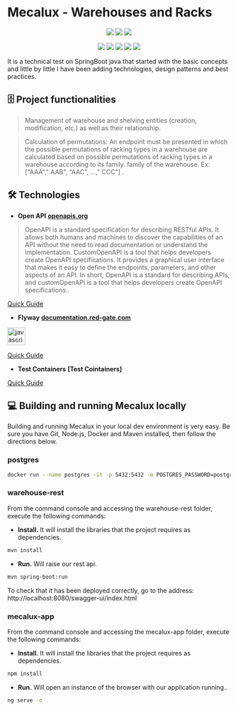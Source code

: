 # Mecalux - Warehouses and Racks
<p align="center">
  <img src="https://img.shields.io/badge/Java-17-blue">
  <img src="https://img.shields.io/badge/Spring_boot-2.7.16-green"> 
  <img src="https://img.shields.io/badge/Postgres-16-blue">   
</p>

<p align="center">
  <img src="https://img.shields.io/badge/Feign-11.8-red"> 
  <img src="https://img.shields.io/badge/Hibernate-JPA-purple"> 
  <img src="https://img.shields.io/badge/Spring Security-JWT-white">
  <img src="https://img.shields.io/badge/JUnit-Mockito-blue">
  <img src="https://img.shields.io/badge/Flyway-yellow">
</p>

It is a technical test on SpringBoot java that started with the basic concepts and little by little I have been adding technologies, design patterns and best practices.

## :file_cabinet: Project functionalities

> Management of warehouse and shelving entities (creation, modification, etc.) as well as their relationship.

> Calculation of permutations: An endpoint must be presented in which the possible permutations of racking types in a warehouse are calculated based on possible permutations of racking types in a warehouse according to its family. family of the warehouse. Ex: ["AAA"," AAB", "AAC", ...," CCC"] .

## :hammer_and_wrench: Technologies

- **Open API** **[openapis.org](https://www.openapis.org/)**

> OpenAPI is a standard specification for describing RESTful APIs. It allows both humans and machines to discover the capabilities of an API without the need to read documentation or understand the implementation.
> CustomOpenAPI is a tool that helps developers create OpenAPI specifications. It provides a graphical user interface that makes it easy to define the endpoints, parameters, and other aspects of an API.
> In short, OpenAPI is a standard for describing APIs, and customOpenAPI is a tool that helps developers create OpenAPI specifications..

[Quick Guide](docs/OpenApis.md)

- **Flyway** **[documentation.red-gate.com](https://documentation.red-gate.com/fd/flyway-documentation-138346877.html)**

<p align="left"> <a href="https://developer.mozilla.org/en-US/docs/Web/JavaScript" target="_blank"> <img src="https://upload.wikimedia.org/wikipedia/commons/e/e1/Flyway_logo.svg" alt="javascript" width="40" height="40"/> 
</p>

[Quick Guide](docs/Flyway.md)

- **Test Containers** **[Test Cointainers]**

[Quick Guide](docs/TestContainer.md)


## :computer: Building and running Mecalux locally

Building and running Mecalux in your local dev environment is very easy. Be sure you have Git, Node.js, Docker and Maven installed, then follow the directions below. 

### postgres
```bash
docker run --name postgres -it -p 5432:5432 -e POSTGRES_PASSWORD=postgres -d postgres:14.0
```

### warehouse-rest
From the command console and accessing the warehouse-rest folder, execute the following commands:

- **Install.** It will install the libraries that the project requires as dependencies.
```bash
mvn install
```
- **Run.** Will raise our rest api.
```bash
mvn spring-boot:run
```

To check that it has been deployed correctly, go to the address: http://localhost:8080/swagger-ui/index.html

### mecalux-app
From the command console and accessing the mecalux-app folder, execute the following commands:
- **Install.** It will install the libraries that the project requires as dependencies.
```bash
npm install
```
- **Run.** Will open an instance of the browser with our application running..
```bash
ng serve -o
```
